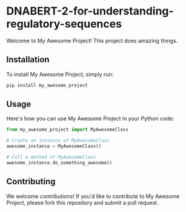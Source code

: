 # DNABERT-2-for-understanding-regulatory-sequences
Welcome to My Awesome Project! This project does amazing things.

## Installation

To install My Awesome Project, simply run:

```bash
pip install my_awesome_project
```

## Usage

Here's how you can use My Awesome Project in your Python code:

```python
from my_awesome_project import MyAwesomeClass

# Create an instance of MyAwesomeClass
awesome_instance = MyAwesomeClass()

# Call a method of MyAwesomeClass
awesome_instance.do_something_awesome()
```

## Contributing

We welcome contributions! If you'd like to contribute to My Awesome Project, please fork this repository and submit a pull request.
